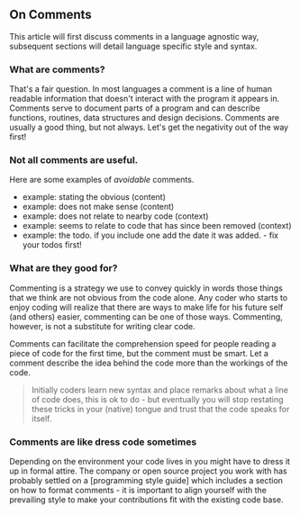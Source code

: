 ## On Comments

This article will first discuss comments in a language agnostic way, subsequent sections will detail language specific style and syntax.

### What are comments?

That's a fair question. In most languages a comment is a line of human readable information that doesn't interact with the program it appears in. Comments serve to document parts of a program and can describe functions, routines, data structures and design decisions. Comments are usually a good thing, but not always. Let's get the negativity out of the way first! 

### Not all comments are useful. 

Here are some examples of _avoidable_ comments.
- example: stating the obvious (content)
- example: does not make sense (content)
- example: does not relate to nearby code (context)
- example: seems to relate to code that has since been removed (context)
- example: the todo. if you include one add the date it was added. - fix your todos first!

### What are they good for?

Commenting is a strategy we use to convey quickly in words those things that we think are not obvious from the code alone. Any coder who starts to enjoy coding will realize that there are ways to make life for his future self (and others) easier, commenting can be one of those ways. Commenting, however, is not a substitute for writing clear code.

Comments can facilitate the comprehension speed for people reading a piece of code for the first time, but the comment must be smart. Let a comment describe the idea behind the code more than the workings of the code.

> Initially coders learn new syntax and place remarks about what a line of code does, this is ok to do  - but eventually you will stop restating these tricks in your (native) tongue and trust that the code speaks for itself.

### Comments are like dress code sometimes

Depending on the environment your code lives in you might have to dress it up in formal attire. The company or open source project you work with has probably settled on a [programming style guide] which includes a section on how to format comments - it is important to align yourself with the prevailing style to make your contributions fit with the existing code base.










